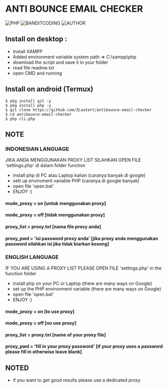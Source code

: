 # ANTI BOUNCE EMAIL CHECKER
![PHP](https://img.shields.io/badge/language-PHP-blue.svg)
![BANDITCODING](https://img.shields.io/badge/Team-Darkxcode-green)
![AUTHOR](https://img.shields.io/badge/Author-Zlaxtert-orange)

## Install on desktop : 
- Install XAMPP
- Added environment variable system path => C:\xampp\php
- download the script and save it in your folder
- read file readme.txt
- open CMD and running

## Install on android (Termux)
    $ pkg install git -y
    $ pkg install php -y
    $ git clone https://github.com/ZLaxtert/antibounce-email-checker
    $ cd antibounce-email-checker
    $ php cli.php

## NOTE
### INDONESIAN LANGUAGE

JIKA ANDA MENGGUNAKAN PROXY LIST SILAHKAN OPEN FILE 'settings.php' di dalam folder function

- install php di PC atau Laptop kalian (caranya banyak di google)
- sett up enviroment variable PHP (caranya di google banyak)
- open file 'open.bat'
- ENJOY :)

#### mode_proxy = on [untuk menggunakan proxy]
#### mode_proxy = off [tidak menggunakan proxy]
#### proxy_list = proxy.txt [nama file proxy anda]
#### proxy_pwd  = 'isi password proxy anda' [jika proxy anda menggunakan password silahkan isi jika tidak biarkan kosong]

### ENGLISH LANGUAGE

IF YOU ARE USING A PROXY LIST PLEASE OPEN FILE 'settings.php' in the function folder

- install php on your PC or Laptop (there are many ways on Google)
- set up the PHP environment variable (there are many ways on Google)
- open file 'open.bat'
- ENJOY :)

#### mode_proxy = on [to use proxy]
#### mode_proxy = off [no use proxy]
#### proxy_list = proxy.txt [name of your proxy file]
#### proxy_pwd = 'fill in your proxy password' [if your proxy uses a password please fill in otherwise leave blank]


## NOTED
- if you want to get good results please use a dedicated proxy
